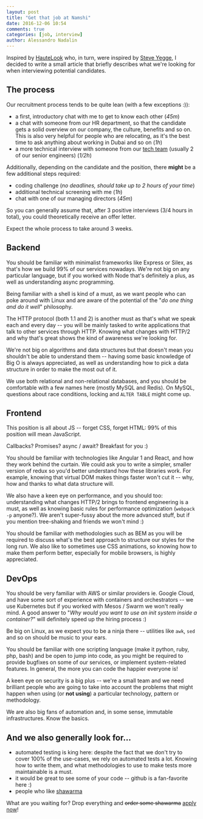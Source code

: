 ```yaml
---
layout: post
title: "Get that job at Namshi"
date: 2016-12-06 10:54
comments: true
categories: [job, interview]
author: Alessandro Nadalin
---
```


Inspired by [HauteLook](https://hautelook.github.io/jekyll/update/2015/04/01/get-that-job-at-hautelook.html) who,
in turn, were inspired by [Steve Yegge](http://steve-yegge.blogspot.ae/2008/03/get-that-job-at-google.html),
I decided to write a small article that briefly describes what we're looking for
when interviewing potential candidates.

<!-- more -->

## The process

Our recruitment process tends to be quite lean (with a few exceptions :)):

* a first, introductory chat with me to get to know each other (*45m*)
* a chat with someone from our HR department, so that the candidate gets a solid overview on our company, the culture, benefits and so on. This is also very helpful for people who are relocating, as it's the best time to ask anything about working in Dubai and so on (*1h*)
* a more technical interview with someone from our [tech team](/team) (usually 2 of our senior engineers) (*1/2h*)

Additionally, depending on the candidate and the position, there **might** be a
few additional steps required:

* coding challenge (*no deadlines, should take up to 2 hours of your time*)
* additional technical screening with me (*1h*)
* chat with one of our managing directors (*45m*)

So you can generally assume that, after 3 positive interviews (3/4 hours in total), you
could theoretically receive an offer letter.

Expect the whole process to take around 3 weeks.

## Backend

You should be familiar with minimalist frameworks like Express or Silex, as that's
how we build 99% of our services nowadays. We're not big on any particular language,
but if you worked with Node that's definitely a plus, as well as understanding
async programming.

Being familiar with a shell is kind of a must, as we want people who can poke
around with Linux and are aware of the potential of the "*do one thing and do it well*"
philosophy.

The HTTP protocol (both 1.1 and 2) is another must as that's what we speak each
and every day -- you will be mainly tasked to write applications that talk to
other services through HTTP. Knowing what changes with HTTP/2 and why that's
great shows the kind of awareness we're looking for.

We're not big on algorithms and data structures but that doesn't mean you
shouldn't be able to understand them -- having some basic knowledge of Big O
is always appreciated, as well as understanding how to pick a data structure in
order to make the most out of it.

We use both relational and non-relational databases, and you should be
comfortable with a few names here (mostly MySQL and Redis). On MySQL, questions
about race conditions, locking and `ALTER TABLE` might come up.

## Frontend

This position is all about JS -- forget CSS, forget HTML: 99% of this position
will mean JavaScript.

Callbacks? Promises? async / await? Breakfast for you :)

You should be familiar with technologies like Angular 1 and React, and how they
work behind the curtain. We could ask you to write a simpler, smaller version of
redux so you'd better understand how these libraries work.
For example, knowing that virtual DOM makes things faster won't cut it -- why,
how and thanks to what data structure will.

We also have a keen eye on performance, and you should too: understanding what
changes HTTP/2 brings to frontend engineering is a must, as well as knowing basic
rules for performance optimization (`webpack -p` anyone?). We aren't super-fussy
about the more advanced stuff, but if you mention tree-shaking and friends we
won't mind :)

You should be familiar with methodologies such as BEM as you will be required to
discuss what's the best approach to structure our styles for the long run.
We also like to sometimes use CSS animations, so knowing how to make them perform
better, especially for mobile browsers, is highly appreciated.

## DevOps

You should be very familiar with AWS or similar providers ie. Google Cloud, and
have some sort of experience with containers and orchestrators --
we use Kubernetes but if you worked with Mesos / Swarm we won't really mind.
A good answer to "*Why would you want to use an init system inside a container?*"
will definitely speed up the hiring process :)

Be big on Linux, as we expect you to be a ninja there -- utilities
like `awk`, `sed` and so on should be music to your ears.

You should be familiar with one scripting language (make it python, ruby, php, bash)
and be open to jump into code, as you might be required to provide bugfixes on
some of our services, or implement system-related features. In general, the more
you can code the happier everyone is!

A keen eye on security is a big plus -- we're a small team and we need brilliant
people who are going to take into account the problems that might happen when
using (or **not using**) a particular technology, pattern or methodology.

We are also big fans of automation and, in some sense, immutable infrastructures.
Know the basics.

## And we also generally look for...

* automated testing is king here: despite the fact that we don't try to cover
100% of the use-cases, we rely on automated tests a lot. Knowing how to write
them, and what methodologies to use to make tests more maintainable is a must.
* it would be great to see some of your code -- github is a fan-favorite here :)
* people who like [shawarma](https://en.wikipedia.org/wiki/Shawarma)

What are you waiting for? Drop everything and ~~order some shawarma~~ [apply now](/join-us/)!
